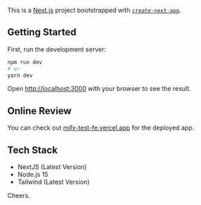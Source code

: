 This is a [Next.js](https://nextjs.org/) project bootstrapped with [`create-next-app`](https://github.com/vercel/next.js/tree/canary/packages/create-next-app).

## Getting Started

First, run the development server:

```bash
npm run dev
# or
yarn dev
```

Open [http://localhost:3000](http://localhost:3000) with your browser to see the result.

## Online Review

You can check out [mifx-test-fe.vercel.app](https://mifx-test-fe.vercel.app/) for the deployed app.

## Tech Stack
- NextJS (Latest Version)
- Node.js 15
- Tailwind (Latest Version)



Cheers.
